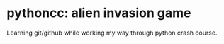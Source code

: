 # pythoncc: alien invasion game

Learning git/github while working my way through python crash course.
